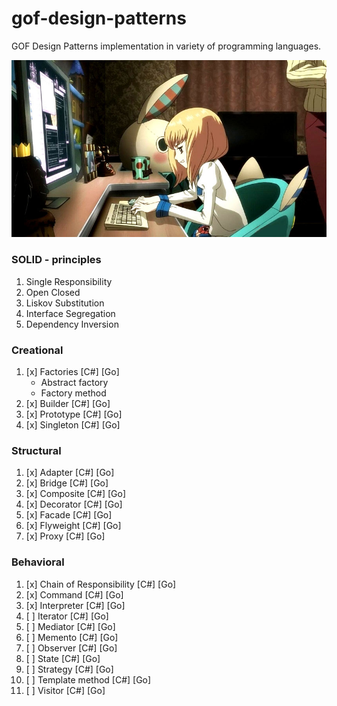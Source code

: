 # gof-design-patterns

GOF Design Patterns implementation in variety of programming languages.

![gof-dp](https://github.com/Tamplier2911/gof-design-patterns/blob/main/assets/gof-design-patterns.jpg?raw=true)

### SOLID - principles

1. Single Responsibility
2. Open Closed
3. Liskov Substitution
4. Interface Segregation
5. Dependency Inversion

### Creational

1.  [x] Factories [C#] [Go]
    - Abstract factory
    - Factory method
2.  [x] Builder [C#] [Go]
3.  [x] Prototype [C#] [Go]
4.  [x] Singleton [C#] [Go]

### Structural

1.  [x] Adapter [C#] [Go]
2.  [x] Bridge [C#] [Go]
3.  [x] Composite [C#] [Go]
4.  [x] Decorator [C#] [Go]
5.  [x] Facade [C#] [Go]
6.  [x] Flyweight [C#] [Go]
7.  [x] Proxy [C#] [Go]

### Behavioral

1.  [x] Chain of Responsibility [C#] [Go]
2.  [x] Command [C#] [Go]
3.  [x] Interpreter [C#] [Go]
4.  [ ] Iterator [C#] [Go]
5.  [ ] Mediator [C#] [Go]
6.  [ ] Memento [C#] [Go]
7.  [ ] Observer [C#] [Go]
8.  [ ] State [C#] [Go]
9.  [ ] Strategy [C#] [Go]
10. [ ] Template method [C#] [Go]
11. [ ] Visitor [C#] [Go]

<!-- ![gof-design-patterns]() -->
